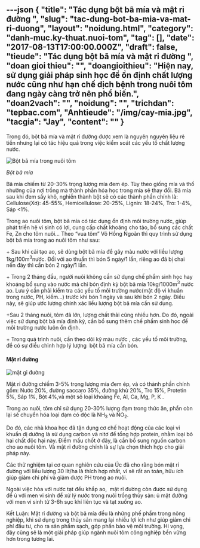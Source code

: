 ---json
{
    "title": "Tác dụng bột bã mía và mật rỉ đường ",
    "slug": "tac-dung-bot-ba-mia-va-mat-ri-duong",
    "layout": "noidung.html",
    "category": "danh-muc.ky-thuat.nuoi-tom",
    "tag": [],
    "date": "2017-08-13T17:00:00.000Z",
    "draft": false,
    "tieude": "Tác dụng bột bã mía và mật rỉ đường ",
    "doan gioi thieu": "",
    "doangioithieu": "Hiện nay, sử dụng giải pháp sinh học để ổn định chất lượng nước cũng như hạn chế dịch bệnh trong nuôi tôm đang ngày càng trở nên phổ biến.",
    "doan2vach": "",
    "noidung": "",
    "trichdan": "tepbac.com",
    "Anhtieude": "/img/cay-mia.jpg",
    "tacgia": "Jay",
    "__content__": ""
}
---
<p>Trong đ&oacute;, bột b&atilde; m&iacute;a v&agrave; mật rỉ đường được xem l&agrave; nguy&ecirc;n nguy&ecirc;n liệu rẻ tiền nhưng lại c&oacute; t&aacute;c hiệu quả trong việc kiểm so&aacute;t c&aacute;c yếu tố chất lượng nước.</p>

<p><img alt="Bột bã mía trong nuôi tôm" src="https://tepbac.com/upload/images/ba-mia.jpg" /></p>

<p><em>Bột b&atilde; m&iacute;a</em></p>

<p>B&atilde; m&iacute;a chiếm từ 20-30% trọng lượng m&iacute;a đem &eacute;p. T&ugrave;y theo giống m&iacute;a v&agrave; thổ nhưỡng của nơi trồng m&agrave; th&agrave;nh phần h&oacute;a học trong m&iacute;a sẽ thay đổi. B&atilde; m&iacute;a sau khi đem sấy kh&ocirc;, nghiền th&agrave;nh bột sẽ c&oacute; c&aacute;c th&agrave;nh phần ch&iacute;nh l&agrave;: Cellulose(Xơ): 45-55%, Hemicellulose: 20-25%, Lignin: 18-24%, Tro: 1-4%, S&aacute;p &lt;1%.</p>

<p>Trong ao nu&ocirc;i t&ocirc;m, bột b&atilde; m&iacute;a c&oacute; t&aacute;c dụng ổn định m&ocirc;i trường nước, gi&uacute;p ph&aacute;t triển hệ vi sinh c&oacute; lợi, cung cấp chất kho&aacute;ng cho tảo, bổ sung c&aacute;c chất Fe, Zn cho t&ocirc;m nu&ocirc;i&hellip; Theo &ldquo;vua t&ocirc;m&rdquo; V&otilde; Hồng Ngo&atilde;n th&igrave; quy tr&igrave;nh sử dụng bột b&atilde; m&iacute;a trong ao nu&ocirc;i t&ocirc;m như sau:</p>

<p>+ Sau khi cải tạo ao, sẽ d&ugrave;ng bột b&atilde; m&iacute;a để g&acirc;y m&agrave;u nước với liều lượng 1kg/100m<sup>3</sup>nước. Đối với ao thuần th&igrave; b&oacute;n 5 ng&agrave;y/1 lần, ri&ecirc;ng ao đ&atilde; bị chai nền đ&aacute;y th&igrave; cần b&oacute;n 2 ng&agrave;y/1 lần.</p>

<p>+ Trong 2 th&aacute;ng đầu, người nu&ocirc;i kh&ocirc;ng cần sử dụng chế phẩm sinh học hay kho&aacute;ng bổ sung v&agrave;o nước m&agrave; chỉ b&oacute;n định kỳ bột b&atilde; m&iacute;a 10kg/1000m<sup>3</sup>&nbsp;nước ao. Lưu &yacute; cần phải kiểm tra c&aacute;c yếu tố m&ocirc;i trường nước(mật độ vi khuẩn trong nước, PH, kiềm&hellip;) trước khi b&oacute;n 1 ng&agrave;y v&agrave; sau khi b&oacute;n 2 ng&agrave;y. Điều n&agrave;y, sẽ gi&uacute;p ước lượng ch&iacute;nh x&aacute;c liều lượng bột b&atilde; m&iacute;a cần sử dụng.</p>

<p>+Sau 2 th&aacute;ng nu&ocirc;i, t&ocirc;m đ&atilde; lớn, lượng chất thải cũng nhiều hơn. Do đ&oacute;, ngo&agrave;i việc sử dụng bột b&atilde; m&iacute;a định kỳ, cần bổ sung th&ecirc;m chế phẩm sinh học để m&ocirc;i trường nước lu&ocirc;n ổn định.</p>

<p>+ Trong qu&aacute; tr&igrave;nh nu&ocirc;i, cần theo d&otilde;i kỹ m&agrave;u nước , c&aacute;c yếu tố m&ocirc;i trường, để c&oacute; sự điều chỉnh hợp l&yacute; lượng&nbsp; bột b&atilde; m&iacute;a cần b&oacute;n.</p>

<h4>Mật rỉ đường</h4>

<p><img alt="mật gỉ đường" src="https://tepbac.com/upload/images/mat-ri-duong.jpg" /></p>

<p>Mật rỉ đường chiếm 3-5% trọng lượng m&iacute;a đem &eacute;p, v&agrave; c&oacute; th&agrave;nh phần ch&iacute;nh gồm: Nước 20%, đường saccaro 35%, đường khử 20%, Tro 15%, Protetin 5%, S&aacute;p 1%, Bột 4%,v&agrave; một số loại kho&aacute;ng Fe, Al, Ca, Mg, P, K .</p>

<p>Trong ao nu&ocirc;i, t&ocirc;m chỉ sử dụng 20-30% lượng đạm trong thức ăn, phần c&ograve;n lại sẽ chuyển h&oacute;a loại đạm c&oacute; độc l&agrave; NH<sub>3</sub>&nbsp;v&agrave; NO<sub>2</sub>.</p>

<p>Do đ&oacute;, c&aacute;c nh&agrave; khoa học đ&atilde; tận dụng cơ chế hoạt động của c&aacute;c loại vi khuẩn dị dưỡng l&agrave; sử dụng carbon v&agrave; nitơ để tổng hợp protein, nhằm loại bỏ hai chất độc hại n&agrave;y. Điểm mấu chốt ở đ&acirc;y, l&agrave; cần bổ sung nguồn carbon cho ao nu&ocirc;i t&ocirc;m. V&agrave; mật rỉ đường ch&iacute;nh l&agrave; sự lựa chọn th&iacute;ch hợp cho giải ph&aacute;p n&agrave;y.</p>

<p>C&aacute;c thử nghiệm tại cơ quan nghi&ecirc;n cứu của &Uacute;c đ&atilde; cho rằng b&oacute;n mật rỉ đường với liều lượng 30 l&iacute;t/ha l&agrave; th&iacute;ch hợp nhất, v&igrave; sẽ rất an to&agrave;n, hữu &iacute;ch gi&uacute;p giảm chi ph&iacute; v&agrave; giảm được PH trong ao nu&ocirc;i.</p>

<p>Ngo&agrave;i việc h&ograve;a với nước tạt đều khắp ao, &nbsp;mật rỉ đường c&ograve;n được sử dụng để ủ với men vi sinh để xử l&yacute; nước trong nu&ocirc;i trồng thủy sản: ủ mật đường với men vi sinh từ 3-6h sục kh&iacute; li&ecirc;n tục v&agrave; tạt xuống ao.</p>

<p>Kết Luận: Mật rỉ đường v&agrave; bột b&atilde; m&iacute;a đều l&agrave; những phế phẩm trong n&ocirc;ng nghiệp, khi sử dụng trong thủy sản mang lại nhiều lợi &iacute;ch như gi&uacute;p giảm chi ph&iacute; đầu tư, cho ra sản phẩm sạch, g&oacute;p phần bảo vệ m&ocirc;i trường. Hi vọng, đ&acirc;y cũng sẽ l&agrave; một giải ph&aacute;p gi&uacute;p ng&agrave;nh nu&ocirc;i t&ocirc;m c&ocirc;ng nghiệp bền vững hơn trong tương lai.</p>
